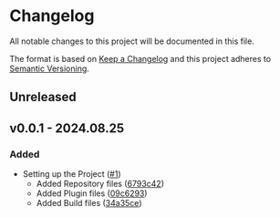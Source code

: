 
# Changelog
All notable changes to this project will be documented in this file.

The format is based on [Keep a Changelog](http://keepachangelog.com/)
and this project adheres to [Semantic Versioning](http://semver.org/).

## Unreleased

## v0.0.1 - 2024.08.25

### Added
  - Setting up the Project ([#1](https://github.com/pratikghodasara/tp-spotify-pg/pull/1))
    - Added Repository files ([6793c42](https://github.com/pratikghodasara/tp-spotify-pg/commit/6793c42))
    - Added Plugin files ([09c6293](https://github.com/pratikghodasara/tp-spotify-pg/commit/09c6293))
    - Added Build files ([34a35ce](https://github.com/pratikghodasara/tp-spotify-pg/commit/34a35ce))
